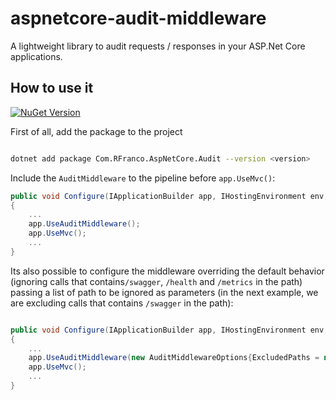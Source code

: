 # aspnetcore-audit-middleware

A lightweight library to audit requests / responses in your ASP.Net Core applications.

## How to use it

[![NuGet Version](https://img.shields.io/nuget/v/Com.RFranco.AspNetCore.Audit.svg)](https://www.nuget.org/packages/Com.RFranco.AspNetCore.Audit)


First of all, add the package to the project

```bash

dotnet add package Com.RFranco.AspNetCore.Audit --version <version>

```

Include the `AuditMiddleware` to the pipeline before `app.UseMvc()`:

```csharp
public void Configure(IApplicationBuilder app, IHostingEnvironment env, ILoggerFactory loggerFactory)
{
    ...
    app.UseAuditMiddleware();
    app.UseMvc();
    ...
}
```

Its also possible to configure the middleware overriding the default behavior (ignoring calls that contains`/swagger`, `/health` and `/metrics` in the path) passing a list of path to be ignored as parameters (in the next example, we are excluding calls that contains `/swagger` in the path):

```csharp

public void Configure(IApplicationBuilder app, IHostingEnvironment env, ILoggerFactory loggerFactory)
{
    ...
    app.UseAuditMiddleware(new AuditMiddlewareOptions{ExcludedPaths = new List<string>{"/swagger"}});
    app.UseMvc();
    ...
}
```

